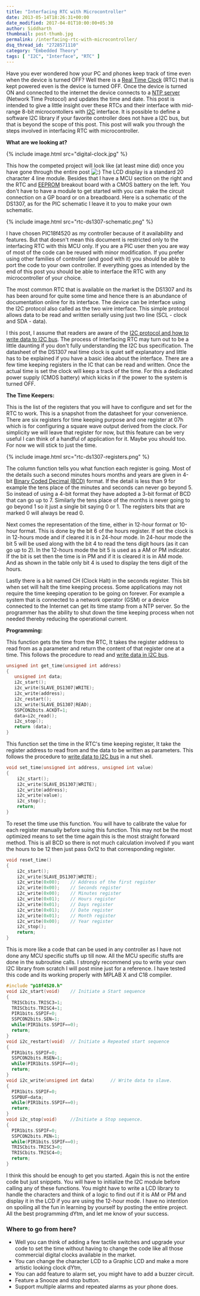 ```yaml
---
title: "Interfacing RTC with Microcontroller"
date: 2013-05-14T18:26:31+00:00
date_modified: 2017-04-01T10:00:00+05:30
author: Siddharth
thumbnail: post-thumb.jpg
permalink: /interfacing-rtc-with-microcontroller/
dsq_thread_id: "2728571110"
category: "Embedded Theory"
tags: [ "I2C", "Interface", "RTC" ]
---
```


Have you ever wondered how your PC and phones keep track of time even when the device is turned OFF? Well there is a <a title="Real-time clock" href="http://en.wikipedia.org/wiki/Real-time_clock" target="_blank" rel="wikipedia">Real Time Clock</a> (RTC) that is kept powered even is the device is turned OFF. Once the device is turned ON and connected to the internet the device connects to a <a title="Network Time Protocol" href="http://ntp.org/" target="_blank" rel="homepage">NTP server</a> (Network Time Protocol) and updates the time and date. This post is intended to give a little insight over these RTCs and their interface with mid-range 8-bit microcontollers with <a title="IA2C" href="http://en.wikipedia.org/wiki/I%C2%B2C" target="_blank" rel="wikipedia">I2C</a> interface. It is possible to define a software I2C library if your favorite controller does not have a I2C bus, but that is beyond the scope of this post. This post will walk you through the steps involved in interfacing RTC with microcontroller.

**What are we looking at?**

{% include image.html src="digital-clock.jpg" %}

This how the competed project will look like (at least mine did) once you have gone through the entire post ![:)](http://s0.wp.com/wp-includes/images/smilies/icon_smile.gif?m=1129645325g) The LCD display is a standard 20 character 4 line module. Besides that I have a MCU section on the right and the RTC and <a title="EEPROM" href="http://en.wikipedia.org/wiki/EEPROM" target="_blank" rel="wikipedia">EEPROM</a> breakout board with a CMOS battery on the left. You don't have to have a module to get started with you can make the circuit connection on a GP board or on a breadboard. Here is a schematic of the DS1307, as for the PIC schematic I leave it to you to make your own schematic.


{% include image.html src="rtc-ds1307-schematic.png" %}

I have chosen PIC18f4520 as my controller because of it availability and features. But that doesn't mean this document is restricted only to the interfacing RTC with this MCU only. If you are a PIC user then you are way of most of the code can be reused with minor modification. If you prefer using other families of controller (and good with it) you should be able to port the code to your own controller. If everything goes as intended by the end of this post you should be able to interface the RTC with any microcontroller of your choice.

The most common RTC that is available on the market is the DS1307 and its has been around for quite some time and hence there is an abundance of documentation online for its interface. The device can be interface using the I2C protocol also called as the two wire interface. This simple protocol allows data to be read and written serially using just two line (SCL - clock and SDA - data).

I this post, I assume that readers are aware of the [I2C protocol and how to write data to I2C bus](/two-wire-interface-i2c-protocol-in-a-nut-shell/). The process of Interfacing RTC may turn out to be a little daunting if you don't fully understanding the I2C bus specification. The datasheet of the DS1307 real time clock is quiet self explanatory and little has to be explained if you have a basic idea about the interface. There are a few time keeping registers in the IC that can be read and written. Once the actual time is set the clock will keep a track of the time. For this a dedicated power supply (CMOS battery) which kicks in if the power to the system is turned OFF.

**The Time Keepers:**

This is the list of the registers that you will have to configure and set for the RTC to work. This is a snapshot from the datasheet for your convenience. There are six registers for time keeping purpose and one register at 07h which is for configuring a square wave output derived from the clock. For simplicity we will leave that register for now, but this feature can be very useful I can think of a handful of application for it. Maybe you should too. For now we will stick to just the time.

{% include image.html src="rtc-ds1307-registers.png" %}

The column function tells you what function each register is going. Most of the details such a second minutes hours months and years are given in 4-bit [Binary Coded Decimal (BCD)](http://en.wikipedia.org/wiki/Binary-coded_decimal) format. If the detail is less than 9 for example the tens place of the minutes and seconds can never go beyond 5. So instead of using a 4-bit format they have adopted a 3-bit format of BCD that can go up to 7. Similarly the tens place of the months is never going to go beyond 1 so it just a single bit saying 0 or 1. The registers bits that are marked 0 will always be read 0.

Next comes the representation of the time, either in 12-hour format or 10-hour format. This is done by the bit 6 of the hours register. If set the clock is in 12-hours mode and if cleared it is in 24-hour mode. In 24-hour mode the bit 5 will be used along with the bit 4 to read the tens digit hours (as it can go up to 2). In the 12-hours mode the bit 5 is used as a AM or PM indicator. If the bit is set then the time is in PM and if it is cleared it is in AM mode. And as shown in the table only bit 4 is used to display the tens digit of the hours.

Lastly there is a bit named CH (Clock Halt) in the seconds register. This bit when set will halt the time keeping process. Some applications may not require the time keeping operation to be going on forever. For example a system that is connected to a network operator (GSM) or a device connected to the Internet can get its time stamp from a NTP server. So the programmer has the ability to shut down the time keeping process when not needed thereby reducing the operational current.

**Programming:**

This function gets the time from the RTC, It takes the register address to read from as a parameter and return the content of that register one at a time. This follows the procedure to read and [write data in I2C bus](/two-wire-interface-i2c-protocol-in-a-nut-shell/).

``` c
unsigned int get_time(unsigned int address)
{
   unsigned int data;
   i2c_start();
   i2c_write(SLAVE_DS1307|WRITE);
   i2c_write(address);
   i2c_restart();
   i2c_write(SLAVE_DS1307|READ);
   SSPCON2bits.ACKDT=1;
   data=i2c_read();
   i2c_stop();
   return (data);
}
```

This function set the time in the RTC's time keeping register, It take the register address to read from and the data to be written as parameters. This follows the procedure to [write data to I2C bus](/two-wire-interface-i2c-protocol-in-a-nut-shell/) in a nut shell.

``` c
void set_time(unsigned int address, unsigned int value)
{
    i2c_start();
    i2c_write(SLAVE_DS1307|WRITE);
    i2c_write(address);
    i2c_write(value);
    i2c_stop();
    return;
}
```

To reset the time use this function. You will have to calibrate the value for each register manually before suing this function. This may not be the most optimized means to set the time again this is the most straight forward method. This is all BCD so there is not much calculation involved if you want the hours to be 12 then just pass 0x12 to that corresponding register.

``` c
void reset_time()
{
    i2c_start();
    i2c_write(SLAVE_DS1307|WRITE);
    i2c_write(0x00);    // Address of the first register
    i2c_write(0x00);    // Seconds register
    i2c_write(0x00);    // Minutes register
    i2c_write(0x01);    // Hours register
    i2c_write(0x01);    // Days register
    i2c_write(0x01);    // Date register
    i2c_write(0x01);    // Month register
    i2c_write(0x00);    // Year register
    i2c_stop();
    return;
}
```

This is more like a code that can be used in any controller as I have not done any MCU specific stuffs up till now. All the MCU specific stuffs are done in the subroutine calls. I strongly recommend you to write your own I2C library from scratch I will post mine just for a reference. I have tested this code and its working properly with MPLAB X and C18 compiler.

``` c
#include "p18f4520.h"
void i2c_start(void)    // Initiate a Start sequence
{
  TRISCbits.TRISC3=1;
  TRISCbits.TRISC4=1;
  PIR1bits.SSPIF=0;
  SSPCON2bits.SEN=1;
  while(PIR1bits.SSPIF==0);
  return;
}
void i2c_restart(void)  // Initiate a Repeated start sequence
{
  PIR1bits.SSPIF=0;
  SSPCON2bits.RSEN=1;
  while(PIR1bits.SSPIF==0);
  return;
}
void i2c_write(unsigned int data)      // Write data to slave.
{
  PIR1bits.SSPIF=0;
  SSPBUF=data;
  while(PIR1bits.SSPIF==0);
  return;
}
void i2c_stop(void)     //Initiate a Stop sequence.
{
  PIR1bits.SSPIF=0;
  SSPCON2bits.PEN=1;
  while(PIR1bits.SSPIF==0);
  TRISCbits.TRISC3=0;
  TRISCbits.TRISC4=0;
  return;
}
```

I think this should be enough to get you started. Again this is not the entire code but just snippets. You will have to initialize the I2C module before calling any of these functions. You might have to write a LCD library to handle the characters and think of a logic to find out if it is AM or PM and display it in the LCD if you are using the 12-hour mode.  I have no intention on spoiling all the fun in learning by yourself by posting the entire project. All the best programming dYtm, and let me know of your success.

### Where to go from here?

  * Well you can think of adding a few tactile switches and upgrade your code to set the time without having to change the code like all those commercial digital clocks available in the market.
  * You can change the character LCD to a Graphic LCD and make a more artistic looking clock dYtm,
  * You can add feature to alarm set, you might have to add a buzzer circuit.
  * Feature a Snooze and stop button.
  * Support multiple alarms and repeated alarms as your phone does.
